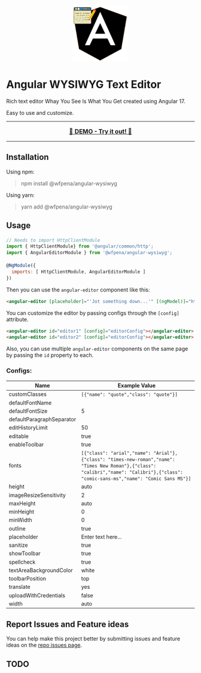 <p align="center">
  <img width="150px" src="projects\angular-editor-app\src\assets\angular-wysiwyg-logo2.PNG" alt="AngularEditor logo"/>
</p>

# Angular WYSIWYG Text Editor

Rich text editor Whay You See Is What You Get created using Angular 17.

Easy to use and customize.

---

<p align="center" style="font-size: 16px;">
<a href="https://wfpena.github.io/angular-wysiwyg/">📝 <b>DEMO - Try it out! 📝</b></a>
</p>

---

## Installation

Using npm:
> npm install @wfpena/angular-wysiwyg

Using yarn:
> yarn add @wfpena/angular-wysiwyg

## Usage

```js
// Needs to import HttpClientModule
import { HttpClientModule} from '@angular/common/http';
import { AngularEditorModule } from '@wfpena/angular-wysiwyg';

@NgModule({
  imports: [ HttpClientModule, AngularEditorModule ]
})

```

Then you can use the `angular-editor` component like this:

```html
<angular-editor [placeholder]="'Jot something down...'" [(ngModel)]="htmlContent"></angular-editor>
```

You can customize the editor by passing configs through the `[config]` attribute.

```html
<angular-editor id="editor1" [config]="editorConfig"></angular-editor>
<angular-editor id="editor2" [config]="editorConfig"></angular-editor>
```

Also, you can use multiple `angular-editor` components on the same page by passing the `id` property to each.


### Configs:


|Name|Example Value|
|--- |--- |
|customClasses|`[{"name": "quote","class": "quote"}]`|
|defaultFontName||
|defaultFontSize|5|
|defaultParagraphSeparator||
|editHistoryLimit|50|
|editable|true|
|enableToolbar|true|
|fonts|`[{"class": "arial","name": "Arial"},{"class": "times-new-roman","name": "Times New Roman"},{"class": "calibri","name": "Calibri"},{"class": "comic-sans-ms","name": "Comic Sans MS"}]`|
|height|auto|
|imageResizeSensitivity|2|
|maxHeight|auto|
|minHeight|0|
|minWidth|0|
|outline|true|
|placeholder|Enter text here...|
|sanitize|true|
|showToolbar|true|
|spellcheck|true|
|textAreaBackgroundColor|white|
|toolbarPosition|top|
|translate|yes|
|uploadWithCredentials|false|
|width|auto|

## Report Issues and Feature ideas

You can help make this project better by submitting issues and feature ideas on the [repo issues page](https://github.com/wfpena/angular-wysiwyg/issues).

## TODO

